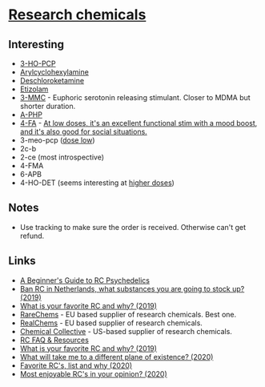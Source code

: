 # [Research chemicals](https://psychonautwiki.org/w/index.php?title=Research_chemicals)

## Interesting

- [3-HO-PCP](https://psychonautwiki.org/wiki/3-HO-PCP)
- [Arylcyclohexylamine](https://psychonautwiki.org/wiki/Arylcyclohexylamine)
- [Deschloroketamine](https://psychonautwiki.org/w/index.php?title=Deschloroketamine)
- [Etizolam](https://psychonautwiki.org/wiki/Etizolam)
- [3-MMC](https://psychonautwiki.org/wiki/3-MMC) - Euphoric serotonin releasing stimulant. Closer to MDMA but shorter duration.
- [A-PHP](https://psychonautwiki.org/w/index.php?title=A-PHP)
- [4-FA](https://psychonautwiki.org/wiki/4-FA) - [At low doses, it's an excellent functional stim with a mood boost, and it's also good for social situations.](https://www.reddit.com/r/researchchemicals/comments/7qvxmn/in_your_opinion_name_some_of_the_best_chemicals/)
- 3-meo-pcp ([dose low](https://reddit.com/r/researchchemicals/comments/bes0sd/_/el8tr5p/?context=1))
- 2c-b
- 2-ce (most introspective)
- 4-FMA
- 6-APB
- 4-HO-DET (seems interesting at [higher doses](https://www.reddit.com/r/researchchemicals/comments/bippwv/4sub_tryptamine_intensity_ranking/))

## Notes

- Use tracking to make sure the order is received. Otherwise can't get refund.

## Links

- [A Beginner's Guide to RC Psychedelics](https://www.reddit.com/r/researchchemicals/comments/7qep7b/a_beginners_guide_to_rc_psychedelics/)
- [Ban RC in Netherlands, what substances you are going to stock up? (2019)](https://www.reddit.com/r/researchchemicals/comments/bhxh6o/ban_rc_in_netherlands_what_substances_you_are/)
- [What is your favorite RC and why? (2019)](https://www.reddit.com/r/researchchemicals/comments/cf4431/what_is_your_favorite_rc_and_why/)
- [RareChems](https://rarechems.com/) - EU based supplier of research chemicals. Best one.
- [RealChems](https://realchems.com/) - EU based supplier of research chemicals.
- [Chemical Collective](https://chemical-collective.com/) - US-based supplier of research chemicals.
- [RC FAQ & Resources](https://www.reddit.com/r/researchchemicals/comments/dchpr0/faq_resources/)
- [What is your favorite RC and why? (2019)](https://www.reddit.com/r/researchchemicals/comments/ec7qwt/what_is_your_favorite_rc_and_why/)
- [What will take me to a different plane of existence? (2020)](https://www.reddit.com/r/researchchemicals/comments/fh15ex/what_will_take_me_to_a_different_plane_of/)
- [Favorite RC's, list and why (2020)](https://www.reddit.com/r/researchchemicals/comments/if103b/favorite_rcs_list_and_why_and_go/)
- [Most enjoyable RC's in your opinion? (2020)](https://www.reddit.com/r/researchchemicals/comments/ip4js0/most_enjoyable_rcs_in_your_opinion/)
